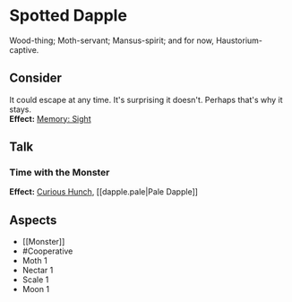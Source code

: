 # Spotted Dapple
Wood-thing; Moth-servant; Mansus-spirit; and for now, Haustorium-captive.
## Consider
It could escape at any time. It's surprising it doesn't. Perhaps that's why it stays.<br>**Effect:** [Memory: Sight](https://uadaf.theevilroot.xyz/rowenarium/element/mem.sight) 
## Talk
### Time with the Monster
**Effect:** [Curious Hunch](https://uadaf.theevilroot.xyz/rowenarium/element/curious.hunch), [[dapple.pale|Pale Dapple]]
## Aspects
- [[Monster]]
- #Cooperative
- Moth 1
- Nectar 1
- Scale 1
- Moon 1